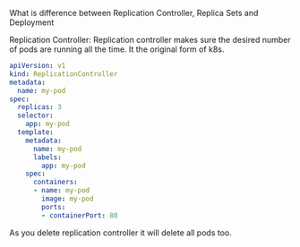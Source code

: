 What is difference between Replication Controller, Replica Sets and Deployment

Replication Controller:
Replication controller makes sure the desired number of pods are running all the time. It the original form of k8s.

```yaml
apiVersion: v1
kind: ReplicationController
metadata:
  name: my-pod
spec:
  replicas: 3
  selector:
    app: my-pod
  template:
    metadata:
      name: my-pod
      labels:
        app: my-pod
    spec:
      containers:
      - name: my-pod
        image: my-pod
        ports:
        - containerPort: 80
```

As you delete replication controller it will delete all pods too.

